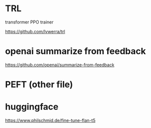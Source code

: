 
# TRL

transformer PPO trainer

https://github.com/lvwerra/trl

# openai summarize from feedback

https://github.com/openai/summarize-from-feedback

# PEFT (other file)

# huggingface

https://www.philschmid.de/fine-tune-flan-t5
